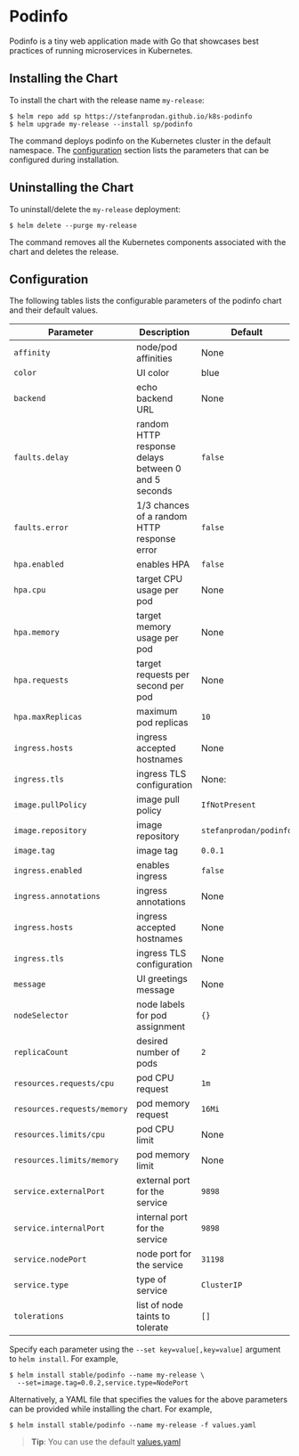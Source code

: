 # Podinfo

Podinfo is a tiny web application made with Go 
that showcases best practices of running microservices in Kubernetes.

## Installing the Chart

To install the chart with the release name `my-release`:

```console
$ helm repo add sp https://stefanprodan.github.io/k8s-podinfo
$ helm upgrade my-release --install sp/podinfo 
```

The command deploys podinfo on the Kubernetes cluster in the default namespace.
The [configuration](#configuration) section lists the parameters that can be configured during installation.

## Uninstalling the Chart

To uninstall/delete the `my-release` deployment:

```console
$ helm delete --purge my-release
```

The command removes all the Kubernetes components associated with the chart and deletes the release.

## Configuration

The following tables lists the configurable parameters of the podinfo chart and their default values.

Parameter | Description | Default
--- | --- | ---
`affinity` | node/pod affinities | None
`color` | UI color | blue
`backend` | echo backend URL | None
`faults.delay` | random HTTP response delays between 0 and 5 seconds | `false`
`faults.error` | 1/3 chances of a random HTTP response error | `false`
`hpa.enabled` | enables HPA | `false`
`hpa.cpu` | target CPU usage per pod | None
`hpa.memory` | target memory usage per pod | None
`hpa.requests` | target requests per second per pod | None
`hpa.maxReplicas` | maximum pod replicas | `10`
`ingress.hosts` | ingress accepted hostnames | None
`ingress.tls` | ingress TLS configuration | None:
`image.pullPolicy` | image pull policy | `IfNotPresent`
`image.repository` | image repository | `stefanprodan/podinfo`
`image.tag` | image tag | `0.0.1`
`ingress.enabled` | enables ingress | `false`
`ingress.annotations` | ingress annotations | None
`ingress.hosts` | ingress accepted hostnames | None
`ingress.tls` | ingress TLS configuration | None
`message` | UI greetings message | None
`nodeSelector` | node labels for pod assignment | `{}`
`replicaCount` | desired number of pods | `2`
`resources.requests/cpu` | pod CPU request | `1m`
`resources.requests/memory` | pod memory request | `16Mi`
`resources.limits/cpu` | pod CPU limit | None
`resources.limits/memory` | pod memory limit | None
`service.externalPort` | external port for the service | `9898`
`service.internalPort` | internal port for the service | `9898`
`service.nodePort` | node port for the service | `31198`
`service.type` | type of service | `ClusterIP`
`tolerations` | list of node taints to tolerate | `[]`

Specify each parameter using the `--set key=value[,key=value]` argument to `helm install`. For example,

```console
$ helm install stable/podinfo --name my-release \
  --set=image.tag=0.0.2,service.type=NodePort
```

Alternatively, a YAML file that specifies the values for the above parameters can be provided while installing the chart. For example,

```console
$ helm install stable/podinfo --name my-release -f values.yaml
```

> **Tip**: You can use the default [values.yaml](values.yaml)
```

